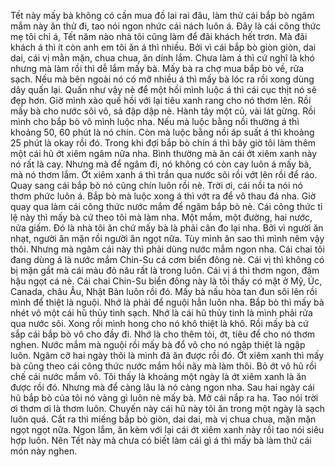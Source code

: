 Tết này mấy bà không có cần mua đồ lai rai đâu, làm thử cái bắp bò ngâm mắm này ăn thử đi, tao nói ngon nhức cái nách luôn á. Đây là cái công thức mẹ tôi chỉ á, Tết năm nào nhà tôi cũng làm để đãi khách hết trơn. Mà đãi khách á thì ít còn anh em tôi ăn á thì nhiều. Bởi vì cái bắp bò giòn giòn, dai dai, cái vị mằn mặn, chua chua, ăn dính lắm. Chưa làm á thì cứ nghĩ là khó nhưng mà làm rồi thì dễ lắm mấy bà. Mấy bà ra chợ mua bắp bò về, rửa sạch. Nếu mà bên ngoài nó có mỡ nhiều á thì mấy bà lóc ra rồi xong dùng dây quấn lại. Quấn như vậy nè để một hồi mình luộc á thì cái cục thịt nó sẽ đẹp hơn. Giờ mình xào quế hồi với lại tiêu xanh rang cho nó thơm lên. Rồi mấy bà cho nước sôi vô, sả đập dập nè. Hành tây một củ, vài lát gừng. Rồi mình cho bắp bò vô mình luộc nha. Nếu mà luộc bằng nồi thường á thì khoảng 50, 60 phút là nó chín. Còn mà luộc bằng nồi áp suất á thì khoảng 25 phút là okay rồi đó. Trong khi đợi bắp bò chín á thì bây giờ tôi làm thêm một cái hũ ớt xiêm ngâm nữa nha. Bình thường mà ăn cái ớt xiêm xanh này nó rất là cay. Nhưng mà để ngâm đi, nó không có còn cay luôn á mấy bà, mà nó thơm lắm. Ớt xiêm xanh á thì trần qua nước sôi rồi vớt lên rồi để ráo. Quay sang cái bắp bò nó cũng chín luôn rồi nè. Trời ơi, cái nồi ta nói nó thơm phức luôn á. Bắp bò mà luộc xong á thì vớt ra để vô thau đá nha. Giờ quay qua làm cái công thức nước mắm để ngâm bắp bò nè. Cái công thức tỉ lệ này thì mấy bà cứ theo tôi mà làm nha. Một mắm, một đường, hai nước, nửa giấm. Đó là nhà tôi ăn chứ mấy bà là phải cân đo lại nha. Bởi vì người ăn nhạt, người ăn mặn rồi người ăn ngọt nữa. Tùy mình ăn sao thì mình nêm vậy thôi. Nhưng mà ngâm cái này thì phải dùng nước mắm ngon nha. Cái chai tôi đang dùng á là nước mắm Chin-Su cá cơm biển đông nè. Cái vị thì không có bị mặn gắt mà cái màu đỏ nâu rất là trong luôn. Cái vị á thì thơm ngon, đậm hậu ngọt cá nè. Cái chai Chin-Su biển đông này là tôi thấy có mặt ở Mỹ, Úc, Canada, châu Âu, Nhật Bản luôn rồi đó. Mấy bà nấu hòa tan đun sôi lên rồi mình để thiệt là nguội. Nhớ là phải để nguội hẳn luôn nha. Bắp bò thì mấy bà nhét vô một cái hũ thủy tinh sạch. Nhớ là cái hũ thủy tinh là mình phải rửa qua nước sôi. Xong rồi mình hong cho nó khô thiệt là khô. Rồi mấy bà cứ sắp cái bắp bò vô cho đầy đi. Nhớ là cho thêm tỏi, ớt, tiêu để cho nó thơm nghen. Nước mắm mà nguội rồi mấy bà đổ vô cho nó ngập thiệt là ngập luôn. Ngâm cỡ hai ngày thôi là mình đã ăn được rồi đó. Ớt xiêm xanh thì mấy bà cũng theo cái công thức nước mắm hồi nãy mà làm thôi. Bỏ ớt vô hũ rồi chế cái nước mắm vô. Tôi thấy là khoảng một ngày là ớt xiêm xanh là ăn được rồi đó. Nhưng mà để càng lâu là nó càng ngon nha. Sau hai ngày cái hũ bắp bò của tôi nó vàng gì luôn nè mấy bà. Mở cái nắp ra ha. Tao nói trời ơi thơm ơi là thơm luôn. Chuyến này cái hũ này tôi ăn trong một ngày là sạch luôn quá. Cắt ra thì miếng bắp bò giòn, dai dai, mà vị chua chua, mặn mặn ngọt ngọt nữa. Ngon lắm, ăn kèm với lại cái ớt xiêm xanh này rồi tao nói siêu hợp luôn. Nên Tết này mà chưa có biết làm cái gì á thì mấy bà làm thử cái món này nghen.